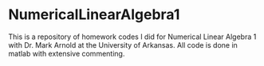 # NumericalLinearAlgebra1

This is a repository of homework codes I did for Numerical Linear Algebra 1 with Dr. Mark Arnold at the University of Arkansas. All code is done in matlab with extensive commenting.
